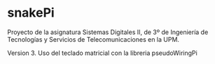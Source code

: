 # snakePi

Proyecto de la asignatura Sistemas Digitales II, de 3º de Ingeniería de Tecnologías y Servicios de Telecomunicaciones en la UPM. 

Version 3. Uso del teclado matricial con la libreria pseudoWiringPi
